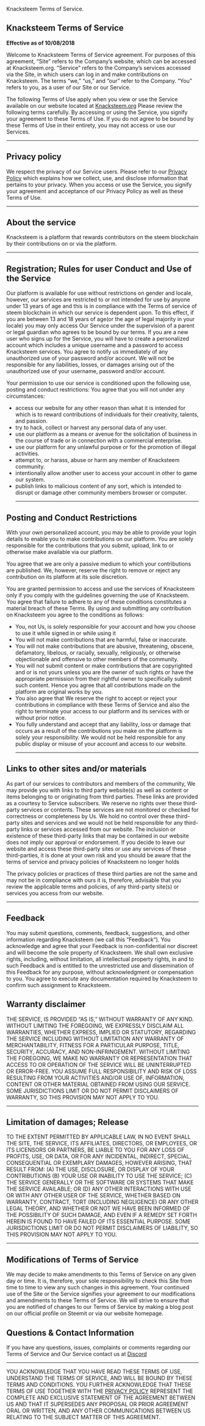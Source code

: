 Knacksteem Terms of Service.


## Knacksteem Terms of Service

**Effective as of 10/08/2018**
 
Welcome to Knacksteem Terms of Service agreement. For purposes of this agreement, “Site” refers to the Company’s website, which can be accessed at Knacksteem.org. “Service” refers to the Company’s services accessed via the Site, in which users can log in and make contributions on Knacksteem. The terms “we,” “us,” and “our” refer to the Company. “You” refers to you, as a user of our Site or our Service. 

The following Terms of Use apply when you view or use the Service available on our website located at [Knacksteem.org](https://Knacksteem.org)
Please review the following terms carefully. By accessing or using the Service, you signify your agreement to these Terms of Use. If you do not agree to be bound by these Terms of Use in their entirety, you may not access or use our Services.  <hr>

## Privacy policy

We respect the privacy of our Service users. Please refer to our [Privacy Policy]() which explains how we collect, use, and disclose information that pertains to your privacy. When you access or use the Service, you signify your agreement and acceptance of our Privacy Policy as well as these Terms of Use. <hr>

## About the service

Knacksteem is a platform that rewards contributors on the steem blockchain by their contributions on or via the platform.<hr>

## Registration; Rules for user Conduct and Use of the Service

Our platform is available for use without restrictions on gender and locale, however, our services are restricted to or not intended for use by anyone under 13 years of age and this is in compliance with the Terms of service of steem blockchain in which our service is dependent upon. To this effect, if you are between 13 and 18 years of age(or the age of legal majority in your locale) you may only access Our Service under the supervision of a parent or legal guardian who agrees to be bound by our terms.
If you are a new user who signs up for the Service, you will have to create a personalized account which includes a unique username and a password to access Knacksteem services. You agree to notify us immediately of any unauthorized use of your password and/or account. We will not be responsible for any liabilities, losses, or damages arising out of the unauthorized use of your username, password and/or account.

Your permission to use our service is conditioned upon the following use, posting and conduct restrictions: 
You agree that you will not under any circumstances:
- access our website for any other reason than what it is intended for which is to reward contributions of individuals for their creativity, talents, and passion.
- try to hack, collect or harvest any personal data of any user.
- use our platform as a means or avenue for the solicitation of business in the course of trade or in connection with a commercial enterprise.
- use our platform for any unlawful purpose or for the promotion of illegal activities.
- attempt to, or harass, abuse or harm any member of Knacksteem community.
- intentionally allow another user to access your account in other to game our system.
- publish links to malicious content of any sort, which is intended to disrupt or damage other community members browser or computer. <hr>

## Posting and Conduct Restrictions

With your own personalized account, you may be able to provide your login details to enable you to make contributions on our platform. You are solely responsible for the contributions that you submit, upload, link to or otherwise make available via our platform. 

 You agree that we are only a passive medium to which your contributions are published. We, however,  reserve the right to remove or reject any contribution on its platform at its sole discretion.

You are granted permission to access and use the services of Knacksteem only if you comply with the guidelines governing the use of Knacksteem. You agree that failure to adhere to any of these conditions constitutes a material breach of these Terms. 
By using and submitting any contribution on Knacksteem you agree to the conditions as follows:
- You, not Us, is solely responsible for your account and how you choose to use it while signed in or while using it
- You will not make contributions that are harmful, false or inaccurate.
- You will not make contributions that are abusive, threatening, obscene, defamatory, libelous, or racially, sexually, religiously, or otherwise objectionable and offensive to other members of the community.
- You will not submit content or make contributions that are copyrighted and or is not yours unless you are the owner of such rights or have the appropriate permission from their rightful owner to specifically submit such content. Hence you agree that all contributions made on the platform are original works by you.
- You also agree that We reserve the right to accept or reject your contributions in compliance with these Terms of Service and also the right to terminate your access to our platform and its services with or without prior notice. 
- You fully understand and accept that any liability, loss or damage that occurs as a result of the contributions you make on the platform is solely your responsibility. We would not be held responsible for any public display or misuse of your account and access to our website. <hr>

## Links to other sites and/or materials

As part of our services to contributors and members of the community, We may provide you with links to third party website(s)  as well as content or items belonging to or originating from third parties. These links are provided as a courtesy to Service subscribers. We reserve no rights over these third-party services or contents. These services are not monitored or checked for correctness or completeness by Us. We hold no control over these third-party sites and services and we would not be held responsible for any third-party links or services accessed from our website. The inclusion or existence of these third-party links that may be contained in our website does not imply our approval or endorsement. If you decide to leave our website and access these third-party sites or use any services of these third-parties, it is done at your own risk and you should be aware that the terms of service and privacy policies of Knacksteem no longer holds

The privacy policies or practices of these third parties are not the same and may not be in compliance with ours it is, therefore, advisable that you review the applicable terms and policies, of any third-party site(s) or services you access from our website. <hr>

## Feedback

You may submit questions, comments, feedback, suggestions, and other information regarding Knacksteem (we call this “Feedback“). You acknowledge and agree that your Feedback is non-confidential nor discreet and will become the sole property of Knacksteem. We shall own exclusive rights, including, without limitation, all intellectual property rights, in and to such Feedback and is entitled to the unrestricted use and dissemination of this Feedback for any purpose, without acknowledgment or compensation to you. You agree to execute any documentation required by Knacksteem to confirm such assignment to Knacksteem.

## Warranty disclaimer

THE SERVICE, IS PROVIDED “AS IS,” WITHOUT WARRANTY OF ANY KIND. WITHOUT LIMITING THE FOREGOING, WE EXPRESSLY DISCLAIM ALL WARRANTIES, WHETHER EXPRESS, IMPLIED OR STATUTORY, REGARDING THE SERVICE INCLUDING WITHOUT LIMITATION ANY WARRANTY OF MERCHANTABILITY, FITNESS FOR A PARTICULAR PURPOSE, TITLE, SECURITY, ACCURACY, AND NON-INFRINGEMENT. WITHOUT LIMITING THE FOREGOING, WE MAKE NO WARRANTY OR REPRESENTATION THAT ACCESS TO OR OPERATION OF THE SERVICE WILL BE UNINTERRUPTED OR ERROR-FREE. YOU ASSUME FULL RESPONSIBILITY AND RISK OF LOSS RESULTING FROM YOUR ACTIVITIES  AND/OR USE OF, INFORMATION, CONTENT OR OTHER MATERIAL OBTAINED FROM USING OUR SERVICE. SOME JURISDICTIONS LIMIT OR DO NOT PERMIT DISCLAIMERS OF WARRANTY, SO THIS PROVISION MAY NOT APPLY TO YOU. <hr>

## Limitation of damages; Release

TO THE EXTENT PERMITTED BY APPLICABLE LAW, IN NO EVENT SHALL THE SITE, THE SERVICE, ITS AFFILIATES, DIRECTORS, OR EMPLOYEES, OR ITS LICENSORS OR PARTNERS, BE LIABLE TO YOU FOR ANY LOSS OF PROFITS, USE,  OR DATA, OR FOR ANY INCIDENTAL, INDIRECT, SPECIAL, CONSEQUENTIAL OR EXEMPLARY DAMAGES, HOWEVER ARISING, THAT RESULT FROM: (A) THE USE, DISCLOSURE, OR DISPLAY OF YOUR CONTRIBUTIONS (B) YOUR USE OR INABILITY TO USE THE SERVICE; (C) THE SERVICE GENERALLY OR THE SOFTWARE OR SYSTEMS THAT MAKE THE SERVICE AVAILABLE; OR (D) ANY OTHER INTERACTIONS WITH USE OR WITH ANY OTHER USER OF THE SERVICE, WHETHER BASED ON WARRANTY, CONTRACT, TORT (INCLUDING NEGLIGENCE) OR ANY OTHER LEGAL THEORY, AND WHETHER OR NOT WE HAVE BEEN INFORMED OF THE POSSIBILITY OF SUCH DAMAGE, AND EVEN IF A REMEDY SET FORTH HEREIN IS FOUND TO HAVE FAILED OF ITS ESSENTIAL PURPOSE. SOME JURISDICTIONS LIMIT OR DO NOT PERMIT DISCLAIMERS OF LIABILITY, SO THIS PROVISION MAY NOT APPLY TO YOU. <hr>


## Modifications of Terms of Service

We may decide to make amendments to this Terms of Service on any given day or time. It is, therefore, your sole responsibility to check this  Site from time to time to view any such changes in this agreement. Your continued use of the Site or the Service signifies your agreement to our modifications and amendments to these Terms of Service. We will strive to ensure that you are notified of changes to our Terms of Service by making a blog post on our official profile on Steemit or via our website homepage.


## Questions & Contact Information

If you have any questions, issues, complaints or comments regarding our Terms of Service and Our Service contact us at [Discord](https://discord.gg/rSjQWcK)



---


YOU ACKNOWLEDGE THAT YOU HAVE READ THESE TERMS OF USE, UNDERSTAND THE TERMS OF SERVICE, AND WILL BE BOUND BY THESE TERMS AND CONDITIONS. YOU FURTHER ACKNOWLEDGE THAT THESE TERMS OF USE TOGETHER WITH THE [PRIVACY POLICY]()  REPRESENT THE COMPLETE AND EXCLUSIVE STATEMENT OF THE AGREEMENT BETWEEN US AND THAT IT SUPERSEDES ANY PROPOSAL OR PRIOR AGREEMENT ORAL OR WRITTEN, AND ANY OTHER COMMUNICATIONS BETWEEN US RELATING TO THE SUBJECT MATTER OF THIS AGREEMENT.

  

